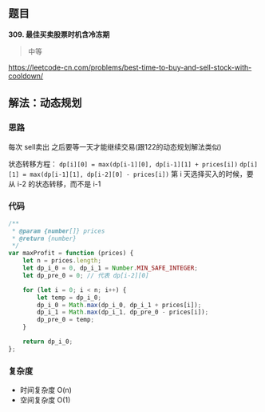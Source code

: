 ## 题目
**309. 最佳买卖股票时机含冷冻期**
>中等

https://leetcode-cn.com/problems/best-time-to-buy-and-sell-stock-with-cooldown/

## 解法：动态规划
### 思路
每次 sell卖出 之后要等一天才能继续交易(跟122的动态规划解法类似)

状态转移方程：
`dp[i][0] = max(dp[i-1][0], dp[i-1][1] + prices[i])`
`dp[i][1] = max(dp[i-1][1], dp[i-2][0] - prices[i])`
第 i 天选择买入的时候，要从 i-2 的状态转移，而不是 i-1

### 代码
```javascript
/**
 * @param {number[]} prices
 * @return {number}
 */
var maxProfit = function (prices) {
    let n = prices.length;
    let dp_i_0 = 0, dp_i_1 = Number.MIN_SAFE_INTEGER;
    let dp_pre_0 = 0; // 代表 dp[i-2][0]

    for (let i = 0; i < n; i++) {
        let temp = dp_i_0;
        dp_i_0 = Math.max(dp_i_0, dp_i_1 + prices[i]);
        dp_i_1 = Math.max(dp_i_1, dp_pre_0 - prices[i]);
        dp_pre_0 = temp;
    }

    return dp_i_0;
};
```
### 复杂度
* 时间复杂度 O(n)
* 空间复杂度 O(1)
